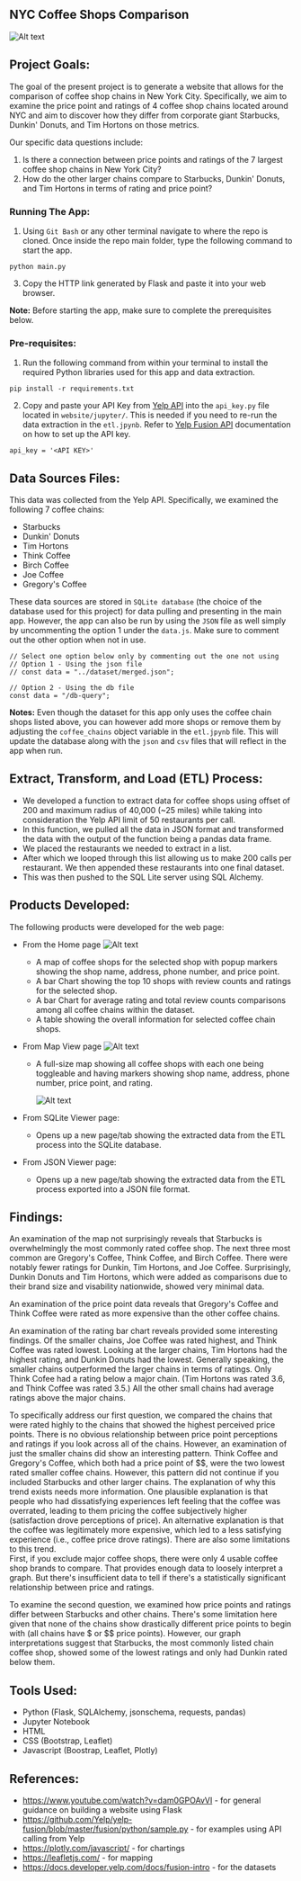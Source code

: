 ## NYC Coffee Shops Comparison
![Alt text](screenshots/home-view.png)
## Project Goals:
The goal of the present project is to generate a website that allows for the comparison of coffee shop chains in New York City. Specifically, we aim to examine the price point and ratings of 4 coffee shop chains located around NYC and aim to discover how they differ from corporate giant Starbucks, Dunkin' Donuts, and Tim Hortons on those metrics.

Our specific data questions include:
1. Is there a connection between price points and ratings of the 7 largest coffee shop chains in New York City?
2. How do the other larger chains compare to Starbucks, Dunkin' Donuts, and Tim Hortons in terms of rating and price point?

### Running The App:
1) Using <code>Git Bash</code> or any other terminal navigate to where the repo is cloned. Once inside the repo main folder, type the following command to start the app.
```
python main.py
```  
3) Copy the HTTP link generated by Flask and paste it into your web browser.

<b>Note:</b> Before starting the app, make sure to complete the prerequisites below.

### Pre-requisites:
1) Run the following command from within your terminal to install the required Python libraries used for this app and data extraction.
```
pip install -r requirements.txt
```  
2) Copy and paste your API Key from <a href="https://www.yelp.com/developers/v3/manage_app">Yelp API</a> into the <code>api_key.py</code> file located in <code>website/jupyter/</code>. This is needed if you need to re-run the data extraction in the <code>etl.jpynb</code>.
   Refer to <a href="https://docs.developer.yelp.com/docs/fusion-intro">Yelp Fusion API</a> documentation on how to set up the API key.
```
api_key = '<API KEY>'
``` 

## Data Sources Files:
This data was collected from the Yelp API. Specifically, we examined the following 7 coffee chains:
- Starbucks
- Dunkin' Donuts
- Tim Hortons
- Think Coffee
- Birch Coffee
- Joe Coffee
- Gregory's Coffee

These data sources are stored in <code>SQLite database</code> (the choice of the database used for this project) for data pulling and presenting in the main app. However, the app can also be run by using the <code>JSON</code> file as well simply by uncommenting the option 1 under the <code>data.js</code>. Make sure to comment out the other option when not in use.
```
// Select one option below only by commenting out the one not using
// Option 1 - Using the json file
// const data = "../dataset/merged.json";

// Option 2 - Using the db file
const data = "/db-query";
```

<b>Notes:</b> Even though the dataset for this app only uses the coffee chain shops listed above, you can however add more shops or remove them by adjusting the <code>coffee_chains</code> object variable in the <code>etl.jpynb</code> file. This will update the database along with the <code>json</code> and <code>csv</code> files that will reflect in the app when run.

## Extract, Transform, and Load (ETL) Process: 
- We developed a function to extract data for coffee shops using offset of 200 and maximum radius of 40,000 (~25 miles) while taking into consideration the Yelp API limit of 50 restaurants per call.
- In this function, we pulled all the data in JSON format and transformed the data with the output of the function being a pandas data frame.
- We placed the restaurants we needed to extract in a list.
- After which we looped through this list allowing us to make 200 calls per restaurant. We then appended these restaurants into one final dataset.
- This was then pushed to the SQL Lite server using SQL Alchemy.

## Products Developed:
The following products were developed for the web page:

- From the Home page ![Alt text](screenshots/nav-home.png)
   - A map of coffee shops for the selected shop with popup markers showing the shop name, address, phone number, and price point.
   - A bar Chart showing the top 10 shops with review counts and ratings for the selected shop.
   - A bar Chart for average rating and total review counts comparisons among all coffee chains within the dataset.
   - A table showing the overall information for selected coffee chain shops.
  
- From Map View page ![Alt text](screenshots/nav-map-view.png)
   - A full-size map showing all coffee shops with each one being toggleable and having markers showing shop name, address, phone number, price point, and rating.
   
     ![Alt text](screenshots/map-view.png)
     
- From SQLite Viewer page:
   - Opens up a new page/tab showing the extracted data from the ETL process into the SQLite database.

- From JSON Viewer page:
   - Opens up a new page/tab showing the extracted data from the ETL process exported into a JSON file format.

## Findings:

An examination of the map not surprisingly reveals that Starbucks is overwhelmingly the most commonly rated coffee shop. 
The next three most common are Gregory's Coffee, Think Coffee, and Birch Coffee. 
There were notably fewer ratings for Dunkin, Tim Hortons, and Joe Coffee.
Surprisingly, Dunkin Donuts and Tim Hortons, which were added as comparisons due to their brand size and visability nationwide, showed very minimal data. 

An examination of the price point data reveals that Gregory's Coffee and Think Coffee were rated as more expensive than the other coffee chains.

An examination of the rating bar chart reveals provided some interesting findings. Of the smaller chains, Joe Coffee was rated highest, and Think Coffee was rated lowest. Looking at the larger chains,  Tim Hortons had the highest rating, and Dunkin Donuts had the lowest. Generally speaking, the smaller chains outperformed the larger chains in terms of ratings. Only Think Cofee had a rating below a major chain. (Tim Hortons was rated 3.6, and Think Coffee was rated 3.5.) All the other small chains had average ratings above the major chains. 

To specifically address our first question, we compared the chains that were rated highly to the chains that showed the highest perceived price points. 
There is no obvious relationship between price point perceptions and ratings if you look across all of the chains. However, an examination of just the smaller chains did show an interesting pattern. Think Coffee and Gregory's Coffee, which both had a price point of $$, were the two lowest rated smaller coffee chains. However, this pattern did not continue if you included Starbucks and other larger chains. The explanation of why this trend exists needs more information. One plausible explanation is that people who had dissatisfying experiences left feeling that the coffee was overrated, leading to them pricing the coffee subjectively higher (satisfaction drove perceptions of price). An alternative explanation is that the coffee was legitimately more expensive, which led to a less satisfying experience (i.e., coffee price drove ratings). There are also some limitations to this trend.  
First, if you exclude major coffee shops, there were only 4 usable coffee shop brands to compare. That provides enough data to loosely interpret a graph. 
But there's insufficient data to tell if there's a statistically significant relationship between price and ratings.

To examine the second question, we examined how price points and ratings differ between Starbucks and other chains. 
There's some limitation here given that none of the chains show drastically different price points to begin with (all chains have $ or $$ price points).
However, our graph interpretations suggest that Starbucks, the most commonly listed chain coffee shop, showed some of the lowest ratings and only had Dunkin rated below them. 

## Tools Used:
- Python (Flask, SQLAlchemy, jsonschema, requests, pandas)
- Jupyter Notebook
- HTML
- CSS (Bootstrap, Leaflet)
- Javascript (Boostrap, Leaflet, Plotly)

## References:
- https://www.youtube.com/watch?v=dam0GPOAvVI - for general guidance on building a website using Flask
- https://github.com/Yelp/yelp-fusion/blob/master/fusion/python/sample.py - for examples using API calling from Yelp
- https://plotly.com/javascript/ - for chartings
- https://leafletjs.com/ - for mapping
- https://docs.developer.yelp.com/docs/fusion-intro - for the datasets
